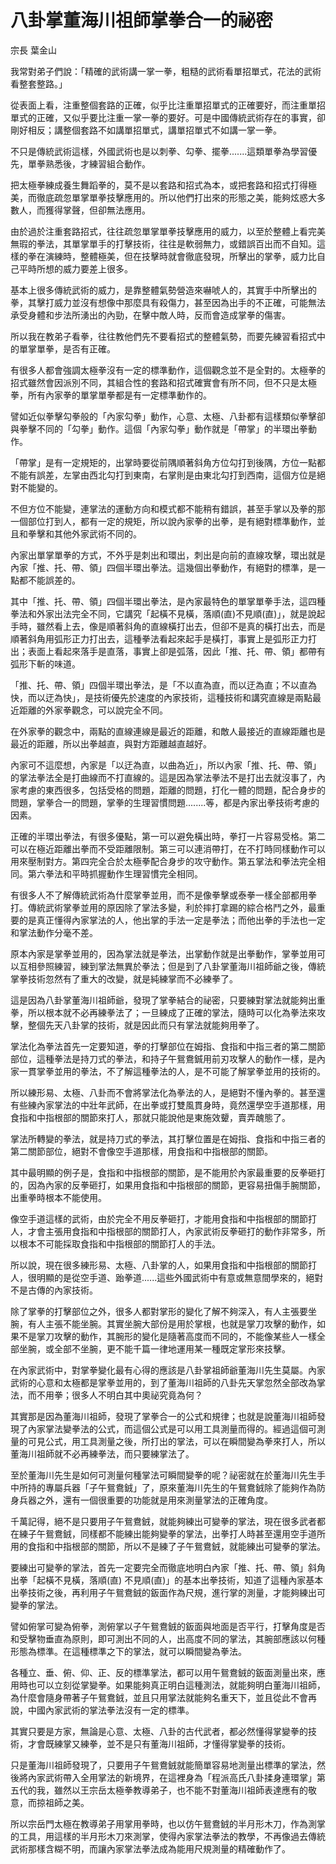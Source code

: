 # 八卦掌董海川祖師掌拳合一的祕密

宗長
葉金山

我常對弟子們說：「精確的武術講一掌一拳，粗糙的武術看單招單式，花法的武術看整套整路。」

從表面上看，注重整個套路的正確，似乎比注重單招單式的正確要好，而注重單招單式的正確，又似乎要比注重一掌一拳的要好。可是中國傳統武術存在的事實，卻剛好相反；講整個套路不如講單招單式，講單招單式不如講一掌一拳。

不只是傳統武術這樣，外國武術也是以刺拳、勾拳、擺拳.......這類單拳為學習優先，單拳熟悉後，才練習組合動作。

把太極拳練成養生舞蹈拳的，莫不是以套路和招式為本，或把套路和招式打得極美，而徹底疏忽單掌單拳技擊應用的。所以他們打出來的形態之美，能夠炫惑大多數人，而獲得掌聲，但卻無法應用。

由於過於注重套路招式，往往疏忽單掌單拳技擊應用的威力，以至於整體上看完美無瑕的拳法，其單掌單手的打擊技術，往往是軟弱無力，或錯誤百出而不自知。這樣的拳在演練時，整體極美，但在技擊時就會徹底發現，所擊出的掌拳，威力比自己平時所想的威力要差上很多。

基本上很多傳統武術的威力，是靠整體氣勢營造來嚇唬人的，其實手中所擊出的拳，其擊打威力並沒有想像中那麼具有殺傷力，甚至因為出手的不正確，可能無法承受身體和步法所湧出的內勁，在擊中敵人時，反而會造成掌拳的傷害。

所以我在教弟子看拳，往往教他們先不要看招式的整體氣勢，而要先練習看招式中的單掌單拳，是否有正確。

有很多人都會強調太極拳沒有一定的標準動作，這個觀念並不是全對的。太極拳的招式雖然會因派別不同，其組合性的套路和招式確實會有所不同，但不只是太極拳，所有內家拳的單掌單拳都是有一定標準動作的。

譬如近似拳擊勾拳般的「內家勾拳」動作，心意、太極、八卦都有這樣類似拳擊卻與拳擊不同的「勾拳」動作。這個「內家勾拳」動作就是「帶掌」的半環出拳動作。

「帶掌」是有一定規矩的，出掌時要從前隅順著斜角方位勾打到後隅，方位一點都不能有誤差，左掌由西北勾打到東南，右掌則是由東北勾打到西南，這個方位是絕對不能變的。

不但方位不能變，連掌法的運動方向和模式都不能稍有錯誤，甚至手掌以及拳的那一個部位打到人，都有一定的規矩，所以說內家拳的出拳，是有絕對標準動作，並且和拳擊和其他外家武術不同的。

內家出單掌單拳的方式，不外乎是刺出和環出，刺出是向前的直線攻擊，環出就是內家「推、托、帶、領」四個半環出拳法。這幾個出拳動作，有絕對的標準，是一點都不能誤差的。

其中「推、托、帶、領」四個半環出拳法，是內家最特色的單掌單拳手法，這四種拳法和外家出法完全不同，它講究「起橫不見橫，落順(直)不見順(直)」，就是說起手時，雖然看上去，像是順著斜角的直線橫打出去，但卻不是真的橫打出去，而是順著斜角用弧形正力打出去，這種拳法看起來起手是橫打，事實上是弧形正力打出；表面上看起來落手是直落，事實上卻是弧落，因此「推、托、帶、領」都帶有弧形下斬的味道。

「推、托、帶、領」四個半環出拳法，是「不以直為直，而以迂為直；不以直為快，而以迂為快」，是技術優先於速度的內家技術，這種技術和講究直線是兩點最近距離的外家拳觀念，可以說完全不同。

在外家拳的觀念中，兩點的直線連線是最近的距離，和敵人最接近的直線距離也是最近的距離，所以出拳越直，與對方距離越直越好。

內家可不這麼想，內家是「以迂為直，以曲為近」，所以內家「推、托、帶、領」的掌法拳法全是打曲線而不打直線的。這是因為掌法拳法不是打出去就沒事了，內家考慮的東西很多，包括受格的問題，距離的問題，打化一體的問題，配合身步的問題，掌拳合一的問題，掌拳的生理習慣問題........等，都是內家出拳技術考慮的因素。

正確的半環出拳法，有很多優點，第一可以避免橫出時，拳打一片容易受格。第二可以在極近距離出拳而不受距離限制。第三可以連消帶打，在不打時同樣動作可以用來壓制對方。第四完全合於太極拳配合身步的攻守動作。第五掌法和拳法完全相同。第六拳法和平時抓握動作生理習慣完全相同。

有很多人不了解傳統武術為什麼掌拳並用，而不是像拳擊或泰拳一樣全部都用拳打。傳統武術掌拳並用的原因除了掌法多變，利於摔打拿踢的綜合格鬥之外，最重要的是真正懂得內家掌法的人，他出掌的手法一定是拳法；而他出拳的手法也一定和掌法動作分毫不差。

原本內家是掌拳並用的，因為掌法就是拳法，出掌動作就是出拳動作，掌拳並用可以互相參照練習，練到掌法無異於拳法；但是到了八卦掌董海川祖師爺之後，傳統掌拳技術忽然有了重大的改變，就是純練掌而不必練拳了。

這是因為八卦掌董海川祖師爺，發現了掌拳結合的祕密，只要練對掌法就能夠出重拳，所以根本就不必再練拳法了；一旦練成了正確的掌法，隨時可以化為拳法來攻擊，整個先天八卦掌的技術，就是因此而只有掌法就能夠用拳了。

掌法化為拳法首先一定要知道，拳的打擊部位在姆指、食指和中指三者的第二關節部位，這種拳法是持刀式的拳法，和持子午鴛鴦鋮用前刃攻擊人的動作一樣，是內家一貫掌拳並用的拳法，不了解這種拳法的人，是不可能了解掌拳並用的技術的。

所以練形易、太極、八卦而不會將掌法化為拳法的人，是絕對不懂內拳的。甚至還有些練內家掌法的中壯年武師，在出拳或打雙風貫身時，竟然還學空手道那樣，用食指和中指根部的關節來打人，那就只能說他是東施效顰，賣弄醜態了。

掌法所轉變的拳法，就是持刀式的拳法，其打擊位置是在姆指、食指和中指三者的第二關節部位，絕對不會像空手道那樣，用食指和中指根部的關節。

其中最明顯的例子是，食指和中指根部的關節，是不能用於內家最重要的反拳砸打的，因為內家的反拳砸打，如果用食指和中指根部的關節，更容易扭傷手腕關節，出重拳時根本不能使用。

像空手道這樣的武術，由於完全不用反拳砸打，才能用食指和中指根部的關節打人，才會主張用食指和中指根部的關節打人，內家武術反拳砸打的動作非常多，所以根本不可能採取食指和中指根部的關節打人的手法。

所以說，現在很多練形易、太極、八卦掌的人，如果用食指和中指根部的關節打人，很明顯的是從空手道、跆拳道......這些外國武術中有意或無意間學來的，絕對不是古傳的內家技術。

除了掌拳的打擊部位之外，很多人都對掌形的變化了解不夠深入，有人主張要坐腕，有人主張不能坐腕。其實坐腕大部份是用於掌根，也就是掌刀攻擊的動作，如果不是掌刀攻擊的動作，其腕形的變化是隨著高度而不同的，不能像某些人一樣全部坐腕，或全部不坐腕，更不能千篇一律地運用某一種既定掌形來技擊。

在內家武術中，對掌拳變化最有心得的應該是八卦掌祖師爺董海川先生莫屬。內家武術的心意和太極都是掌拳並用的，到了董海川祖師的八卦先天掌忽然全部改為掌法，而不用拳；很多人不明白其中奧祕究竟為何？

其實那是因為董海川祖師，發現了掌拳合一的公式和規律；也就是說董海川祖師發現了內家掌法變拳法的公式，而這個公式是可以用工具測量而得的。經過這個可測量的可見公式，用工具測量之後，所打出的掌法，可以在瞬間變為拳來打人，所以董海川祖師就不必再練拳法，而只要練掌法了。

至於董海川先生是如何可測量何種掌法可瞬間變拳的呢？祕密就在於董海川先生手中所持的專屬兵器「子午鴛鴦銊」了，原來董海川先生的午鴛鴦銊除了能夠作為防身兵器之外，還有一個很重要的功能就是用來測量掌法的正確角度。

千萬記得，絕不是只要用子午鴛鴦銊，就能夠練出可變拳的掌法，現在很多武者都在練子午鴛鴦銊，同樣都不能練出能夠變拳的掌法，出拳打人時甚至還用空手道所用的食指和中指根部的關節，所以不是練了子午鴛鴦銊，就能練出可變拳的掌法。

要練出可變拳的掌法，首先一定要完全而徹底地明白內家「推、托、帶、領」斜角出拳「起橫不見橫，落順(直) 不見順(直)」的基本出拳技術，知道了這種內家基本出拳技術之後，再利用子午鴛鴦銊的鈑面作為尺規，進行掌的測量，才能夠練出可變拳的掌法。

譬如俯掌可變為俯拳，測俯掌以子午鴛鴦銊的鈑面與地面是否平行，打擊角度是否和受擊物垂直為原則，即可測出不同的人，出高度不同的掌法，其腕部應該以何種形態為標準。在這種標準之下的掌法，就可以瞬間變為拳法。

各種立、垂、俯、仰、正、反的標準掌法，都可以用午鴛鴦銊的鈑面測量出來，應用時也可以立刻從掌變拳。如果能夠真正明白這種測法，就能夠明白董海川祖師，為什麼會隨身帶著子午鴛鴦銊，並且只用掌法就能夠名重天下，並且從此不會再說，中國內家武術的掌法拳法沒有一定的標準。

其實只要是方家，無論是心意、太極、八卦的古代武者，都必然懂得掌變拳的技術，才會既練掌又練拳，並不是只有董海川祖師，才懂得掌變拳的技術。

只是董海川祖師發現了，只要用子午鴛鴦銊就能簡單容易地測量出標準的掌法，然後將內家武術帶入全用掌法的新境界，在這裡身為「程派高氏八卦揉身連環掌」第五代的我，雖然以王宗岳太極拳教導弟子，也不能不對董海川祖師表達應有的敬意，而掠祖師之美。

所以宗岳門太極在教導弟子用掌用拳時，也以仿午鴛鴦銊的半月形木刀，作為測掌的工具，用這樣的半月形木刀來測掌，使得內家掌法拳法的教學，不再像過去傳統武術那樣含糊不明，而讓內家掌法拳法成為能用尺規測量的精確動作了。